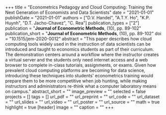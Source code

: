 +++
title = "Econometrics Pedagogy and Cloud Computing: Training the Next Generation of Economists and Data Scientists"
date = "2021-01-01"
publishDate = "2021-01-01"
authors = ["D.V. Handel", "A.T.Y. Ho", "K.P. Huynh", "D.T. Jacho-Chavez", "C. Rea"]
publication_types = ["2"]
publication = "**Journal of Econometric Methods**, (10), pp. 89-102"
publication_short = "**Journal of Econometric Methods**, (10), pp. 89-102"
doi = "10.1515/jem-2020-0012"
abstract = "This paper describes how cloud computing tools widely used in the instruction of data scientists can be introduced and taught to economics students as part of their curriculum. The demonstration centers around a workflow where the instructor creates a virtual server and the students only need internet access and a web browser to complete in-class tutorials, assignments, or exams. Given how prevalent cloud computing platforms are becoming for data science, introducing these techniques into students' econometrics training would prepare them to be more competitive when job hunting, while making instructors and administrators re-think what a computer laboratory means on campus."
abstract_short = ""
image_preview = ""
selected = false
projects = []
tags = []
url_pdf = ""
url_preprint = ""
url_code = ""
url_dataset = ""
url_slides = ""
url_video = ""
url_poster = ""
url_source = ""
math = true
highlight = true
[header]
image = ""
caption = ""
+++